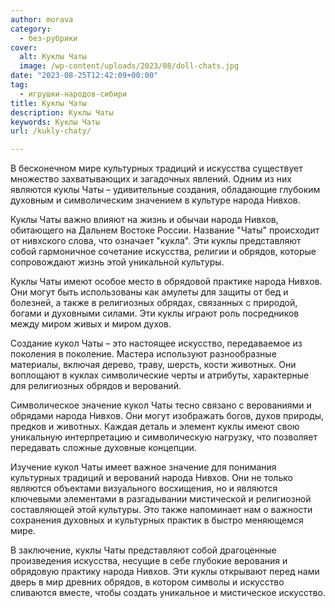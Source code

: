 ```yaml
---
author: morava
category:
  - без-рубрики
cover:
  alt: Куклы Чаты
  image: /wp-content/uploads/2023/08/doll-chats.jpg
date: "2023-08-25T12:42:09+00:00"
tag:
  - игрушки-народов-сибири
title: Куклы Чаты
description: Куклы Чаты
keywords: Куклы Чаты
url: /kukly-chaty/

---
```

В бесконечном мире культурных традиций и искусства существует множество захватывающих и загадочных явлений. Одним из них являются куклы Чаты – удивительные создания, обладающие глубоким духовным и символическим значением в культуре народа Нивхов.

Куклы Чаты важно влияют на жизнь и обычаи народа Нивхов, обитающего на Дальнем Востоке России. Название "Чаты" происходит от нивхского слова, что означает "кукла". Эти куклы представляют собой гармоничное сочетание искусства, религии и обрядов, которые сопровождают жизнь этой уникальной культуры.

Куклы Чаты имеют особое место в обрядовой практике народа Нивхов. Они могут быть использованы как амулеты для защиты от бед и болезней, а также в религиозных обрядах, связанных с природой, богами и духовными силами. Эти куклы играют роль посредников между миром живых и миром духов.

Создание кукол Чаты – это настоящее искусство, передаваемое из поколения в поколение. Мастера используют разнообразные материалы, включая дерево, траву, шерсть, кости животных. Они воплощают в куклах символические черты и атрибуты, характерные для религиозных обрядов и верований.

Символическое значение кукол Чаты тесно связано с верованиями и обрядами народа Нивхов. Они могут изображать богов, духов природы, предков и животных. Каждая деталь и элемент куклы имеют свою уникальную интерпретацию и символическую нагрузку, что позволяет передавать сложные духовные концепции.

Изучение кукол Чаты имеет важное значение для понимания культурных традиций и верований народа Нивхов. Они не только являются объектами визуального восхищения, но и являются ключевыми элементами в разгадывании мистической и религиозной составляющей этой культуры. Это также напоминает нам о важности сохранения духовных и культурных практик в быстро меняющемся мире.

В заключение, куклы Чаты представляют собой драгоценные произведения искусства, несущие в себе глубокие верования и обрядовую практику народа Нивхов. Эти куклы открывают перед нами дверь в мир древних обрядов, в котором символы и искусство сливаются вместе, чтобы создать уникальное и мистическое искусство.
